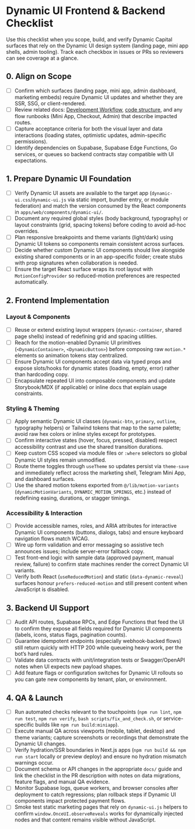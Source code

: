 # Dynamic UI Frontend & Backend Checklist

Use this checklist when you scope, build, and verify Dynamic Capital surfaces
that rely on the Dynamic UI design system (landing page, mini app shells, admin
tooling). Track each checkbox in issues or PRs so reviewers can see coverage at
a glance.

## 0. Align on Scope

- [ ] Confirm which surfaces (landing page, mini app, admin dashboard, marketing
      embeds) require Dynamic UI updates and whether they are SSR, SSG, or
      client-rendered.
- [ ] Review related docs: [Development Workflow](./DEVELOPMENT_WORKFLOW.md),
      [code structure](./code-structure.md), and any flow runbooks (Mini App,
      Checkout, Admin) that describe impacted routes.
- [ ] Capture acceptance criteria for both the visual layer and data
      interactions (loading states, optimistic updates, admin-specific
      permissions).
- [ ] Identify dependencies on Supabase, Supabase Edge Functions, Go services,
      or queues so backend contracts stay compatible with UI expectations.

## 1. Prepare Dynamic UI Foundation

- [ ] Verify Dynamic UI assets are available to the target app
      (`dynamic-ui.css`/`dynamic-ui.js` via static import, bundler entry, or
      module federation) and match the version consumed by the React components
      in `apps/web/components/dynamic-ui/`.
- [ ] Document any required global styles (body background, typography) or
      layout constraints (grid, spacing tokens) before coding to avoid ad-hoc
      overrides.
- [ ] Plan responsive breakpoints and theme variants (light/dark) using Dynamic
      UI tokens so components remain consistent across surfaces.
- [ ] Decide whether custom Dynamic UI components should live alongside existing
      shared components or in an app-specific folder; create stubs with prop
      signatures when collaboration is needed.
- [ ] Ensure the target React surface wraps its root layout with
      `MotionConfigProvider` so reduced-motion preferences are respected
      automatically.

## 2. Frontend Implementation

### Layout & Components

- [ ] Reuse or extend existing layout wrappers (`dynamic-container`, shared page
      shells) instead of redefining grid and spacing utilities.
- [ ] Reach for the motion-enabled Dynamic UI primitives (`<DynamicContainer>`,
      `<DynamicButton>`) before composing raw `motion.*` elements so animation
      tokens stay centralized.
- [ ] Ensure Dynamic UI components accept data via typed props and expose
      slots/hooks for dynamic states (loading, empty, error) rather than
      hardcoding copy.
- [ ] Encapsulate repeated UI into composable components and update
      Storybook/MDX (if applicable) or inline docs that explain usage
      constraints.

### Styling & Theming

- [ ] Apply semantic Dynamic UI classes (`dynamic-btn`, `primary`, `outline`,
      typography helpers) or Tailwind tokens that map to the same palette; avoid
      raw hex colors or inline styles except for prototypes.
- [ ] Confirm interactive states (hover, focus, pressed, disabled) respect
      accessibility contrast and use the shared transition durations.
- [ ] Keep custom CSS scoped via module files or `:where` selectors so global
      Dynamic UI styles remain unmodified.
- [ ] Route theme toggles through `useTheme` so updates persist via
      `theme-save` and immediately reflect across the marketing shell, Telegram
      Mini App, and dashboard surfaces.
- [ ] Use the shared motion tokens exported from `@/lib/motion-variants`
      (`dynamicMotionVariants`, `DYNAMIC_MOTION_SPRINGS`, etc.) instead of
      redefining easing, durations, or stagger timings.

### Accessibility & Interaction

- [ ] Provide accessible names, roles, and ARIA attributes for interactive
      Dynamic UI components (buttons, dialogs, tabs) and ensure keyboard
      navigation flows match WCAG.
- [ ] Wire up form validation and error messaging so assistive tech announces
      issues; include server-error fallback copy.
- [ ] Test front-end logic with sample data (approved payment, manual review,
      failure) to confirm state machines render the correct Dynamic UI variants.
- [ ] Verify both React (`useReducedMotion`) and static (`data-dynamic-reveal`)
      surfaces honour `prefers-reduced-motion` and still present content when
      JavaScript is disabled.

## 3. Backend UI Support

- [ ] Audit API routes, Supabase RPCs, and Edge Functions that feed the UI to
      confirm they expose all fields required for Dynamic UI components (labels,
      icons, status flags, pagination counts).
- [ ] Guarantee idempotent endpoints (especially webhook-backed flows) still
      return quickly with HTTP 200 while queueing heavy work, per the bot’s hard
      rules.
- [ ] Validate data contracts with unit/integration tests or Swagger/OpenAPI
      notes when UI expects new payload shapes.
- [ ] Add feature flags or configuration switches for Dynamic UI rollouts so you
      can gate new components by tenant, plan, or environment.

## 4. QA & Launch

- [ ] Run automated checks relevant to the touchpoints (`npm run lint`,
      `npm run test`, `npm run verify`, `bash scripts/fix_and_check.sh`, or
      service-specific builds like `npm run build:miniapp`).
- [ ] Execute manual QA across viewports (mobile, tablet, desktop) and theme
      variants; capture screenshots or recordings that demonstrate the Dynamic
      UI changes.
- [ ] Verify hydration/SSR boundaries in Next.js apps
      (`npm run build && npm run start` locally or preview deploy) and ensure no
      hydration mismatch warnings occur.
- [ ] Document schema or API changes in the appropriate `docs/` guide and link
      the checklist in the PR description with notes on data migrations, feature
      flags, and manual QA evidence.
- [ ] Monitor Supabase logs, queue workers, and browser consoles after
      deployment to catch regressions; plan rollback steps if Dynamic UI
      components impact protected payment flows.
- [ ] Smoke test static marketing pages that rely on `dynamic-ui.js` helpers to
      confirm `window.OnceUI.observeReveals` works for dynamically injected
      nodes and that content remains visible without JavaScript.
